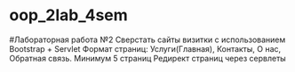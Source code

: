 # oop_2lab_4sem
#Лабораторная работа №2
Сверстать сайты визитки с использованием Bootstrap + Servlet 
Формат страниц:
Услуги(Главная), 
Контакты, 
О нас, 
Обратная связь.
Минимум 5 страниц
Редирект страниц  через сервлеты
